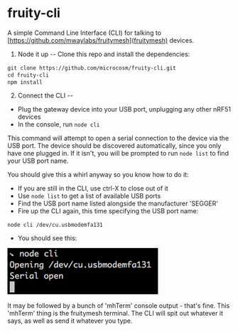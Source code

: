 fruity-cli
==
A simple Command Line Interface (CLI) for talking to [https://github.com/mwaylabs/fruitymesh](fruitymesh) devices.

1. Node it up
--
Clone this repo and install the dependencies:

```
git clone https://github.com/microcosm/fruity-cli.git
cd fruity-cli
npm install
```

2. Connect the CLI
--
- Plug the gateway device into your USB port, unplugging any other nRF51 devices
- In the console, run `node cli`

This command will attempt to open a serial connection to the device via the USB port. The device should be discovered automatically, since you only have one plugged in. If it isn't, you will be prompted to run `node list` to find your USB port name.

You should give this a whirl anyway so you know how to do it:

- If you are still in the CLI, use ctrl-X to close out of it
- Use `node list` to get a list of available USB ports
- Find the USB port name listed alongside the manufacturer 'SEGGER'
- Fire up the CLI again, this time specifying the USB port name:

```
node cli /dev/cu.usbmodemfa131
```

- You should see this:

![The CLI is running](/img/node-cli.png)

It may be followed by a bunch of 'mhTerm' console output - that's fine. This 'mhTerm' thing is the fruitymesh terminal. The CLI will spit out whatever it says, as well as send it whatever you type.
